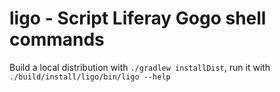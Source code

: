 # ligo - Script Liferay Gogo shell commands

Build a local distribution with `./gradlew installDist`, run it with `./build/install/ligo/bin/ligo --help`